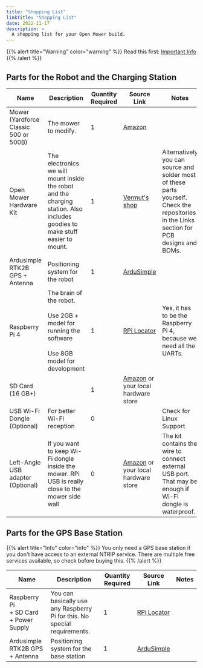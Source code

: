 ```yaml
---
title: "Shopping List"
linkTitle: "Shopping List"
date: 2022-11-17
description: >
  A shopping list for your Open Mower build.	
---
```


{{% alert title="Warning" color="warning" %}}
Read this first: [Important Info](/docs/getting-started/#important-info)
{{% /alert %}}

## Parts for the Robot and the Charging Station

| Name                               | Description                                                                                                                   | Quantity Required | Source Link                                                                          | Notes                                                                                                                                      |
|------------------------------------|-------------------------------------------------------------------------------------------------------------------------------|-------------------|--------------------------------------------------------------------------------------|--------------------------------------------------------------------------------------------------------------------------------------------|
| Mower<br />(Yardforce Classic 500 or 500B) | The mower to modify.                                                                                                          | 1                 | [Amazon](https://amzn.to/3NWgIxk)                                                    |                                                                                                                                            |
| Open Mower Hardware Kit            | The electronics we will mount inside the robot and the charging station. Also includes goodies to make stuff easier to mount. | 1                 | [Vermut's shop](https://shop.devops.care/10-openmower)                               | Alternatively you can source and solder most of these parts yourself. Check the repositories in the Links section for PCB designs and BOMs. |
| Ardusimple RTK2B GPS + Antenna     | Positioning system for the robot                                                                                              | 1                 | [ArduSimple](https://www.ardusimple.com/product/simplertk2b-basic-starter-kit-ip65/) |                                                                                                                                            |
| Raspberry Pi 4                     | The brain of the robot.<br /><br />Use 2GB + model for running the software<br /><br />Use 8GB model for development          | 1                 | [RPi Locator](https://rpilocator.com/?cat=PI4&instock)                               | Yes, it has to be the Raspberry Pi 4, because we need all the UARTs.                                                                       |
| SD Card (16 GB+)                   |                                                                                                                               | 1                 | [Amazon](https://amzn.to/3EeWBXj) or your local hardware store                       |                                                                                                                                            |
| USB Wi-Fi Dongle (Optional)         | For better Wi-Fi reception                                                                                                     | 0                 |                                                                                      | Check for Linux Support                                                                                                                    |
| Left-Angle USB adapter (Optional)  | If you want to keep Wi-Fi dongle inside the mower. RPi USB is really close to the mower side wall                              | 0                 | [Amazon](https://amzn.to/3ukNAIj) or your local hardware store                       | The kit contains the wire to connect external USB port. That may be enough if Wi-Fi dongle is waterproof.                             |

## Parts for the GPS Base Station

{{% alert title="Info" color="info" %}}
You only need a GPS base station if you don't have access to an external NTRIP service. There are multiple free services available, so check before buying this.
{{% /alert %}}

| Name                                            | Description                                                               | Quantity Required | Source Link                                                            | Notes |
|-------------------------------------------------|---------------------------------------------------------------------------|-------------------|------------------------------------------------------------------------|-------|
| Raspberry Pi<br />+ SD Card<br />+ Power Supply | You can basically use any Raspberry Pi for this. No special requirements. | 1                 | [RPi Locator](https://rpilocator.com/?cat=PI4&instock)                                |       |
| Ardusimple RTK2B GPS + Antenna                  | Positioning system for the base station                                   | 1                 | [ArduSimple](https://www.ardusimple.com/product/simplertk2b-basic-starter-kit-ip65/) |       |

